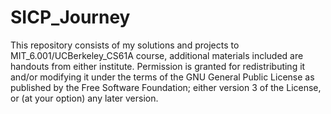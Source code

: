 SICP_Journey
============

This repository consists of my solutions and projects to MIT_6.001/UCBerkeley_CS61A course, additional materials included are handouts from either institute. Permission is granted for redistributing it and/or modifying it under the terms of the GNU General Public License as published by the Free Software Foundation; either version 3 of the License, or (at your option) any later version.